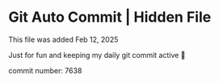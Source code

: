 # Git Auto Commit | Hidden File

This file was added Feb 12, 2025

Just for fun and keeping my daily git commit active 🤪

commit number: 7638
